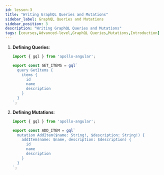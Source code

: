 ```yaml
---
id: lesson-3
title: "Writing GraphQL Queries and Mutations"
sidebar_label: GraphQL Queries and Mutations
sidebar_position: 3
description: "Writing GraphQL Queries and Mutations"
tags: [courses,Advanced-level,GraphQL Queries,Mutations,Introduction]
--- 
```

 

1. **Defining Queries**:
   ```typescript
   import { gql } from 'apollo-angular';

   export const GET_ITEMS = gql`
     query GetItems {
       items {
         id
         name
         description
       }
     }
   `;
   ```

2. **Defining Mutations**:
   ```typescript
   import { gql } from 'apollo-angular';

   export const ADD_ITEM = gql`
     mutation AddItem($name: String!, $description: String!) {
       addItem(name: $name, description: $description) {
         id
         name
         description
       }
     }
   `;
   ```
